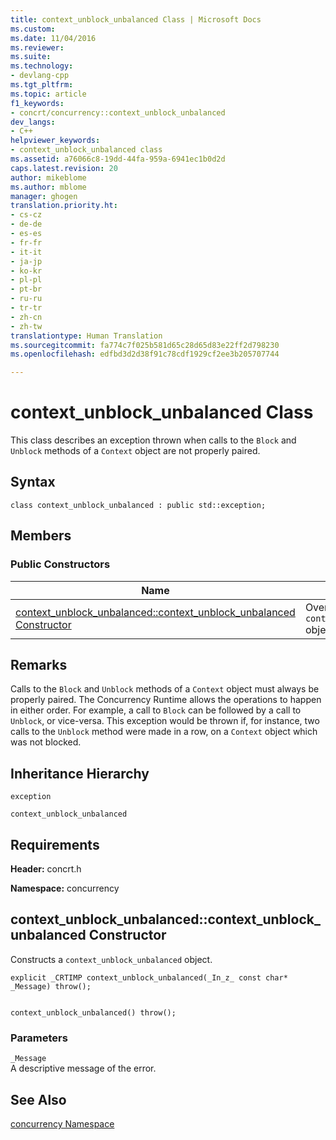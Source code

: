 ```yaml
---
title: context_unblock_unbalanced Class | Microsoft Docs
ms.custom: 
ms.date: 11/04/2016
ms.reviewer: 
ms.suite: 
ms.technology:
- devlang-cpp
ms.tgt_pltfrm: 
ms.topic: article
f1_keywords:
- concrt/concurrency::context_unblock_unbalanced
dev_langs:
- C++
helpviewer_keywords:
- context_unblock_unbalanced class
ms.assetid: a76066c8-19dd-44fa-959a-6941ec1b0d2d
caps.latest.revision: 20
author: mikeblome
ms.author: mblome
manager: ghogen
translation.priority.ht:
- cs-cz
- de-de
- es-es
- fr-fr
- it-it
- ja-jp
- ko-kr
- pl-pl
- pt-br
- ru-ru
- tr-tr
- zh-cn
- zh-tw
translationtype: Human Translation
ms.sourcegitcommit: fa774c7f025b581d65c28d65d83e22ff2d798230
ms.openlocfilehash: edfbd3d2d38f91c78cdf1929cf2ee3b205707744

---
```

# context_unblock_unbalanced Class
This class describes an exception thrown when calls to the `Block` and `Unblock` methods of a `Context` object are not properly paired.  
  
## Syntax  
  
```  
class context_unblock_unbalanced : public std::exception;  
```  
  
## Members  
  
### Public Constructors  
  
|Name|Description|  
|----------|-----------------|  
|[context_unblock_unbalanced::context_unblock_unbalanced Constructor](#ctor)|Overloaded. Constructs a `context_unblock_unbalanced` object.|  
  
## Remarks  
 Calls to the `Block` and `Unblock` methods of a `Context` object must always be properly paired. The Concurrency Runtime allows the operations to happen in either order. For example, a call to `Block` can be followed by a call to `Unblock`, or vice-versa. This exception would be thrown if, for instance, two calls to the `Unblock` method were made in a row, on a `Context` object which was not blocked.  
  
## Inheritance Hierarchy  
 `exception`  
  
 `context_unblock_unbalanced`  
  
## Requirements  
 **Header:** concrt.h  
  
 **Namespace:** concurrency  
  
##  <a name="ctor"></a>  context_unblock_unbalanced::context_unblock_unbalanced Constructor  
 Constructs a `context_unblock_unbalanced` object.  
  
```  
explicit _CRTIMP context_unblock_unbalanced(_In_z_ const char* _Message) throw();

 
context_unblock_unbalanced() throw();
```  
  
### Parameters  
 `_Message`  
 A descriptive message of the error.  
  
## See Also  
 [concurrency Namespace](concurrency-namespace.md)



<!--HONumber=Jan17_HO1-->


